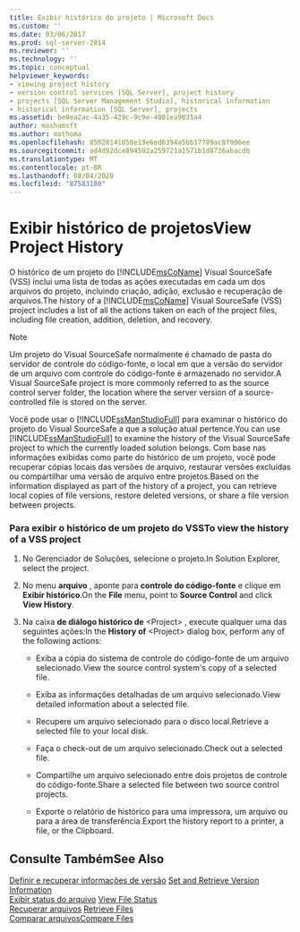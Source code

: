 ```yaml
---
title: Exibir histórico do projeto | Microsoft Docs
ms.custom: ''
ms.date: 03/06/2017
ms.prod: sql-server-2014
ms.reviewer: ''
ms.technology: ''
ms.topic: conceptual
helpviewer_keywords:
- viewing project history
- version control services [SQL Server], project history
- projects [SQL Server Management Studio], historical information
- historical information [SQL Server], projects
ms.assetid: be0ea2ac-4a35-429c-9c9e-4001ea9035a4
author: mashamsft
ms.author: mathoma
ms.openlocfilehash: 85028141050e19e6ed6394a5bb17709ac8f906ee
ms.sourcegitcommit: ad4d92dce894592a259721a1571b1d8736abacdb
ms.translationtype: MT
ms.contentlocale: pt-BR
ms.lasthandoff: 08/04/2020
ms.locfileid: "87583180"
---
```

# <a name="view-project-history"></a><span data-ttu-id="0f768-102">Exibir histórico de projetos</span><span class="sxs-lookup"><span data-stu-id="0f768-102">View Project History</span></span>
  <span data-ttu-id="0f768-103">O histórico de um projeto do [!INCLUDE[msCoName](../includes/msconame-md.md)] Visual SourceSafe (VSS) inclui uma lista de todas as ações executadas em cada um dos arquivos do projeto, incluindo criação, adição, exclusão e recuperação de arquivos.</span><span class="sxs-lookup"><span data-stu-id="0f768-103">The history of a [!INCLUDE[msCoName](../includes/msconame-md.md)] Visual SourceSafe (VSS) project includes a list of all the actions taken on each of the project files, including file creation, addition, deletion, and recovery.</span></span>  
  
> [!NOTE]  
>  <span data-ttu-id="0f768-104">Um projeto do Visual SourceSafe normalmente é chamado de pasta do servidor de controle do código-fonte, o local em que a versão do servidor de um arquivo com controle do código-fonte é armazenado no servidor.</span><span class="sxs-lookup"><span data-stu-id="0f768-104">A Visual SourceSafe project is more commonly referred to as the source control server folder, the location where the server version of a source-controlled file is stored on the server.</span></span>  
  
 <span data-ttu-id="0f768-105">Você pode usar o [!INCLUDE[ssManStudioFull](../includes/ssmanstudiofull-md.md)] para examinar o histórico do projeto do Visual SourceSafe a que a solução atual pertence.</span><span class="sxs-lookup"><span data-stu-id="0f768-105">You can use [!INCLUDE[ssManStudioFull](../includes/ssmanstudiofull-md.md)] to examine the history of the Visual SourceSafe project to which the currently loaded solution belongs.</span></span> <span data-ttu-id="0f768-106">Com base nas informações exibidas como parte do histórico de um projeto, você pode recuperar cópias locais das versões de arquivo, restaurar versões excluídas ou compartilhar uma versão de arquivo entre projetos.</span><span class="sxs-lookup"><span data-stu-id="0f768-106">Based on the information displayed as part of the history of a project, you can retrieve local copies of file versions, restore deleted versions, or share a file version between projects.</span></span>  
  
### <a name="to-view-the-history-of-a-vss-project"></a><span data-ttu-id="0f768-107">Para exibir o histórico de um projeto do VSS</span><span class="sxs-lookup"><span data-stu-id="0f768-107">To view the history of a VSS project</span></span>  
  
1.  <span data-ttu-id="0f768-108">No Gerenciador de Soluções, selecione o projeto.</span><span class="sxs-lookup"><span data-stu-id="0f768-108">In Solution Explorer, select the project.</span></span>  
  
2.  <span data-ttu-id="0f768-109">No menu **arquivo** , aponte para **controle do código-fonte** e clique em **Exibir histórico**.</span><span class="sxs-lookup"><span data-stu-id="0f768-109">On the **File** menu, point to **Source Control** and click **View History**.</span></span>  
  
3.  <span data-ttu-id="0f768-110">Na caixa **de diálogo histórico de** \<Project> , execute qualquer uma das seguintes ações:</span><span class="sxs-lookup"><span data-stu-id="0f768-110">In the **History of** \<Project> dialog box, perform any of the following actions:</span></span>  
  
    -   <span data-ttu-id="0f768-111">Exiba a cópia do sistema de controle do código-fonte de um arquivo selecionado.</span><span class="sxs-lookup"><span data-stu-id="0f768-111">View the source control system's copy of a selected file.</span></span>  
  
    -   <span data-ttu-id="0f768-112">Exiba as informações detalhadas de um arquivo selecionado.</span><span class="sxs-lookup"><span data-stu-id="0f768-112">View detailed information about a selected file.</span></span>  
  
    -   <span data-ttu-id="0f768-113">Recupere um arquivo selecionado para o disco local.</span><span class="sxs-lookup"><span data-stu-id="0f768-113">Retrieve a selected file to your local disk.</span></span>  
  
    -   <span data-ttu-id="0f768-114">Faça o check-out de um arquivo selecionado.</span><span class="sxs-lookup"><span data-stu-id="0f768-114">Check out a selected file.</span></span>  
  
    -   <span data-ttu-id="0f768-115">Compartilhe um arquivo selecionado entre dois projetos de controle do código-fonte.</span><span class="sxs-lookup"><span data-stu-id="0f768-115">Share a selected file between two source control projects.</span></span>  
  
    -   <span data-ttu-id="0f768-116">Exporte o relatório de histórico para uma impressora, um arquivo ou para a área de transferência.</span><span class="sxs-lookup"><span data-stu-id="0f768-116">Export the history report to a printer, a file, or the Clipboard.</span></span>  
  
## <a name="see-also"></a><span data-ttu-id="0f768-117">Consulte Também</span><span class="sxs-lookup"><span data-stu-id="0f768-117">See Also</span></span>  
 <span data-ttu-id="0f768-118">[Definir e recuperar informações de versão](../../2014/database-engine/set-and-retrieve-version-information.md) </span><span class="sxs-lookup"><span data-stu-id="0f768-118">[Set and Retrieve Version Information](../../2014/database-engine/set-and-retrieve-version-information.md) </span></span>  
 <span data-ttu-id="0f768-119">[Exibir status do arquivo](../../2014/database-engine/view-file-status.md) </span><span class="sxs-lookup"><span data-stu-id="0f768-119">[View File Status](../../2014/database-engine/view-file-status.md) </span></span>  
 <span data-ttu-id="0f768-120">[Recuperar arquivos](../../2014/database-engine/retrieve-files.md) </span><span class="sxs-lookup"><span data-stu-id="0f768-120">[Retrieve Files](../../2014/database-engine/retrieve-files.md) </span></span>  
 [<span data-ttu-id="0f768-121">Comparar arquivos</span><span class="sxs-lookup"><span data-stu-id="0f768-121">Compare Files</span></span>](../../2014/database-engine/compare-files.md)  
  
  
